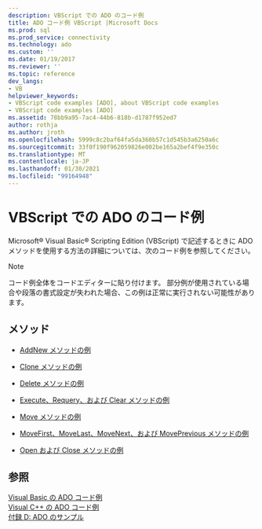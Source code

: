 ```yaml
---
description: VBScript での ADO のコード例
title: ADO コード例 VBScript |Microsoft Docs
ms.prod: sql
ms.prod_service: connectivity
ms.technology: ado
ms.custom: ''
ms.date: 01/19/2017
ms.reviewer: ''
ms.topic: reference
dev_langs:
- VB
helpviewer_keywords:
- VBScript code examples [ADO], about VBScript code examples
- VBScript code examples [ADO]
ms.assetid: 78bb9a95-7ac4-44b6-818b-d1787f952ed7
author: rothja
ms.author: jroth
ms.openlocfilehash: 5999c8c2baf64fa5da360b57c1d545b3a6250a6c
ms.sourcegitcommit: 33f0f190f962059826e002be165a2bef4f9e350c
ms.translationtype: MT
ms.contentlocale: ja-JP
ms.lasthandoff: 01/30/2021
ms.locfileid: "99164948"
---
```

# <a name="ado-code-examples-vbscript"></a>VBScript での ADO のコード例
Microsoft® Visual Basic® Scripting Edition (VBScript) で記述するときに ADO メソッドを使用する方法の詳細については、次のコード例を参照してください。  
  
> [!NOTE]
>  コード例全体をコードエディターに貼り付けます。 部分例が使用されている場合や段落の書式設定が失われた場合、この例は正常に実行されない可能性があります。  
  
## <a name="methods"></a>メソッド  
  
-   [AddNew メソッドの例](./addnew-method-example-vbscript.md)  
  
-   [Clone メソッドの例](./clone-method-example-vbscript.md)  
  
-   [Delete メソッドの例](./delete-method-example-vbscript.md)  
  
-   [Execute、Requery、および Clear メソッドの例](./execute-requery-and-clear-methods-example-vbscript.md)  
  
-   [Move メソッドの例](./move-method-example-vbscript.md)  
  
-   [MoveFirst、MoveLast、MoveNext、および MovePrevious メソッドの例](./movefirst-movelast-movenext-and-moveprevious-methods-example-vbscript.md)  
  
-   [Open および Close メソッドの例](./open-and-close-methods-example-vbscript.md)  
  
## <a name="see-also"></a>参照  
 [Visual Basic の ADO コード例](./ado-code-examples-in-visual-basic.md)   
 [Visual C++ の ADO コード例](./ado-code-examples-in-visual-c.md)   
 [付録 D: ADO のサンプル](../../guide/appendixes/appendix-d-ado-samples.md)